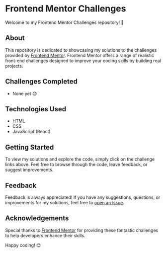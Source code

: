 # Frontend Mentor Challenges

Welcome to my Frontend Mentor Challenges repository! 🌟

## About
This repository is dedicated to showcasing my solutions to the challenges provided by [Frontend Mentor](https://www.frontendmentor.io/challenges). Frontend Mentor offers a range of realistic front-end challenges designed to improve your coding skills by building real projects.

## Challenges Completed
- None yet 😞

## Technologies Used
- HTML
- CSS
- JavaScript (React)

## Getting Started
To view my solutions and explore the code, simply click on the challenge links above. Feel free to browse through the code, leave feedback, or suggest improvements.

## Feedback
Feedback is always appreciated! If you have any suggestions, questions, or improvements for my solutions, feel free to [open an issue](https://github.com/wishfulgenie/frontendmentor/issues).

## Acknowledgements
Special thanks to [Frontend Mentor](https://www.frontendmentor.io/) for providing these fantastic challenges to help developers enhance their skills.

Happy coding! 😊
